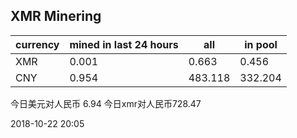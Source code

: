 ## XMR Minering

|currency|mined in last 24 hours|all|in pool|
|---|---|---|---|
|XMR|0.001|0.663|0.456|
|CNY|0.954|483.118|332.204|

今日美元对人民币 6.94	今日xmr对人民币728.47


2018-10-22 20:05
